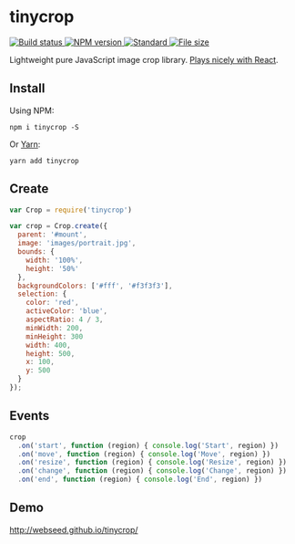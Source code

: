 # tinycrop

<a href="https://circleci.com/gh/WebSeed/tinycrop">
  <img
    src="https://circleci.com/gh/WebSeed/tinycrop.svg?style=shield"
    alt="Build status" />
</a>
<a href="https://npmjs.org/package/tinycrop">
  <img
    src="https://img.shields.io/npm/v/tinycrop.svg?style=flat-square"
    alt="NPM version" />
</a>
<a href="https://standardjs.com">
  <img
    src="https://img.shields.io/badge/code%20style-standard-brightgreen.svg?style=flat-square"
    alt="Standard" />
</a>
<a href="https://unpkg.com/tinycrop/dist/tinycrop.min.js">
   <img
    src="https://badge-size.herokuapp.com/WebSeed/tinycrop/master/dist/tinycrop.min.js.svg?compression=gzip"
    alt="File size" />
</a>

Lightweight pure JavaScript image crop library. [Plays nicely with React](http://webseed.github.io/crop/examples/react).

## Install

Using NPM:
```
npm i tinycrop -S
```

Or [Yarn](https://yarnpkg.com):
```
yarn add tinycrop
```

## Create

```js
var Crop = require('tinycrop')

var crop = Crop.create({
  parent: '#mount',
  image: 'images/portrait.jpg',
  bounds: {
    width: '100%',
    height: '50%'
  },
  backgroundColors: ['#fff', '#f3f3f3'],
  selection: {
    color: 'red',
    activeColor: 'blue',
    aspectRatio: 4 / 3,
    minWidth: 200,
    minHeight: 300
    width: 400,
    height: 500,
    x: 100,
    y: 500
  }
});
```

## Events

```js
crop
  .on('start', function (region) { console.log('Start', region) })
  .on('move', function (region) { console.log('Move', region) })
  .on('resize', function (region) { console.log('Resize', region) })
  .on('change', function (region) { console.log('Change', region) })
  .on('end', function (region) { console.log('End', region) })
```

## Demo

http://webseed.github.io/tinycrop/
